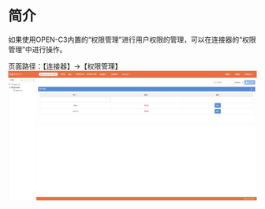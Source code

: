 # 简介

如果使用OPEN-C3内置的“权限管理”进行用户权限的管理，可以在连接器的“权限管理”中进行操作。

页面路径：【连接器】->【权限管理】
 ![权限管理](/权限管理/images/权限管理.png)